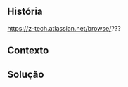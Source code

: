 ## História
<!-- Aqui você deverá colocar o link da história na qual você está trabalhando -->
https://z-tech.atlassian.net/browse/???

## Contexto

## Solução
